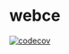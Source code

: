 # webce


[![codecov](https://codecov.io/gh/elf3/webce/branch/main/graph/badge.svg)](https://codecov.io/gh/elf3/webce)
